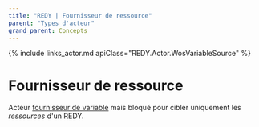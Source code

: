 ```yaml
---
title: "REDY | Fournisseur de ressource"
parent: "Types d'acteur"
grand_parent: Concepts
---
```



{% include links_actor.md apiClass="REDY.Actor.WosVariableSource" %}

# Fournisseur de ressource

Acteur [fournisseur de variable](./redy-wos-variable-source.md) mais bloqué pour cibler uniquement les *ressources* d'un REDY.
